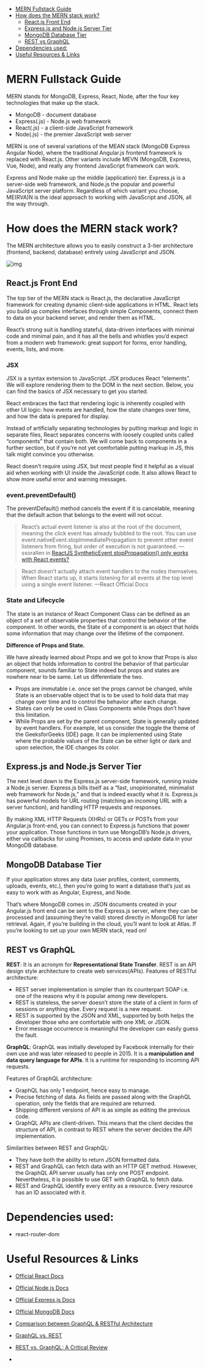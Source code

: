 - [MERN Fullstack Guide](#org27849a9)
- [How does the MERN stack work?](#org7912ef4)
  - [React.js Front End](#orgf85d56f)
  - [Express.js and Node.js Server Tier](#org6d871bd)
  - [MongoDB Database Tier](#orga76f86c)
  - [REST vs GraphQL](#orgb26a36d)
- [Dependencies used:](#orge1879fe)
- [Useful Resources & Links](#orgd75bf36)



<a id="org27849a9"></a>

# MERN Fullstack Guide

MERN stands for MongoDB, Express, React, Node, after the four key technologies that make up the stack.

-   MongoDB - document database
-   Express(.js) - Node.js web framework
-   React(.js) - a client-side JavaScript framework
-   Node(.js) - the premier JavaScript web server

MERN is one of several variations of the MEAN stack (MongoDB Express Angular Node), where the traditional Angular.js frontend framework is replaced with React.js. Other variants include MEVN (MongoDB, Express, Vue, Node), and really any frontend JavaScript framework can work.

Express and Node make up the middle (application) tier. Express.js is a server-side web framework, and Node.js the popular and powerful JavaScript server platform. Regardless of which variant you choose, ME(RVA)N is the ideal approach to working with JavaScript and JSON, all the way through.


<a id="org7912ef4"></a>

# How does the MERN stack work?

The MERN architecture allows you to easily construct a 3-tier architecture (frontend, backend, database) entirely using JavaScript and JSON.

![img](https://webassets.mongodb.com/_com_assets/cms/mern-stack-b9q1kbudz0.png "MERN Stack Architecture")


<a id="orgf85d56f"></a>

## React.js Front End

The top tier of the MERN stack is React.js, the declarative JavaScript framework for creating dynamic client-side applications in HTML. React lets you build up complex interfaces through simple Components, connect them to data on your backend server, and render them as HTML.

React’s strong suit is handling stateful, data-driven interfaces with minimal code and minimal pain, and it has all the bells and whistles you’d expect from a modern web framework: great support for forms, error handling, events, lists, and more.


### JSX

JSX is a syntax extension to JavaScript. JSX produces React “elements”. We will explore rendering them to the DOM in the next section. Below, you can find the basics of JSX necessary to get you started.

React embraces the fact that rendering logic is inherently coupled with other UI logic: how events are handled, how the state changes over time, and how the data is prepared for display.

Instead of artificially separating technologies by putting markup and logic in separate files, React separates concerns with loosely coupled units called “components” that contain both. We will come back to components in a further section, but if you’re not yet comfortable putting markup in JS, this talk might convince you otherwise.

React doesn’t require using JSX, but most people find it helpful as a visual aid when working with UI inside the JavaScript code. It also allows React to show more useful error and warning messages.


### event.preventDefault()

The preventDefault() method cancels the event if it is cancelable, meaning that the default action that belongs to the event will not occur.

> React’s actual event listener is also at the root of the document, meaning the click event has already bubbled to the root. You can use event.nativeEvent.stopImmediatePropagation to prevent other event listeners from firing, but order of execution is not guaranteed. &#x2014; ssorallen in [ReactJS SyntheticEvent stopPropagation() only works with React events?](https://stackoverflow.com/questions/24415631/reactjs-syntheticevent-stoppropagation-only-works-with-react-events#comment37772453_24415631)

> React doesn’t actually attach event handlers to the nodes themselves. When React starts up, it starts listening for all events at the top level using a single event listener. &#x2014;React Official Docs


### State and Lifecycle

The state is an instance of React Component Class can be defined as an object of a set of observable properties that control the behavior of the component. In other words, the State of a component is an object that holds some information that may change over the lifetime of the component.

**Difference of Props and State.**

We have already learned about Props and we got to know that Props is also an object that holds information to control the behavior of that particular component, sounds familiar to State indeed but props and states are nowhere near to be same. Let us differentiate the two.

-   Props are immutable i.e. once set the props cannot be changed, while State is an observable object that is to be used to hold data that may change over time and to control the behavior after each change.
-   States can only be used in Class Components while Props don’t have this limitation.
-   While Props are set by the parent component, State is generally updated by event handlers. For example, let us consider the toggle the theme of the GeeksforGeeks {IDE} page. It can be implemented using State where the probable values of the State can be either light or dark and upon selection, the IDE changes its color.


<a id="org6d871bd"></a>

## Express.js and Node.js Server Tier

The next level down is the Express.js server-side framework, running inside a Node.js server. Express.js bills itself as a “fast, unopinionated, minimalist web framework for Node.js,” and that is indeed exactly what it is. Express.js has powerful models for URL routing (matching an incoming URL with a server function), and handling HTTP requests and responses.

By making XML HTTP Requests (XHRs) or GETs or POSTs from your Angular.js front-end, you can connect to Express.js functions that power your application. Those functions in turn use MongoDB’s Node.js drivers, either via callbacks for using Promises, to access and update data in your MongoDB database.


<a id="orga76f86c"></a>

## MongoDB Database Tier

If your application stores any data (user profiles, content, comments, uploads, events, etc.), then you’re going to want a database that’s just as easy to work with as Angular, Express, and Node.

That’s where MongoDB comes in: JSON documents created in your Angular.js front end can be sent to the Express.js server, where they can be processed and (assuming they’re valid) stored directly in MongoDB for later retrieval. Again, if you’re building in the cloud, you’ll want to look at Atlas. If you’re looking to set up your own MERN stack, read on!


<a id="orgb26a36d"></a>

## REST vs GraphQL

**REST**: It is an acronym for **Representational State Transfer**. REST is an API design style architecture to create web services(APIs). Features of RESTful architecture:

-   REST server implementation is simpler than its counterpart SOAP i.e. one of the reasons why it is popular among new developers.
-   REST is stateless, the server doesn’t store the state of a client in form of sessions or anything else. Every request is a new request.
-   REST is supported by the JSON and XML, supported by both helps the developer those who are comfortable with one XML or JSON.
-   Error message occurrence is meaningful the developer can easily guess the fault.

**GraphQL**: GraphQL was initially developed by Facebook internally for their own use and was later released to people in 2015. It is a **manipulation and data query language for APIs**. It is a runtime for responding to incoming API requests.

Features of GraphQL architecture:

-   GraphQL has only 1 endpoint, hence easy to manage.
-   Precise fetching of data. As fields are passed along with the GraphQL operation, only the fields that are required are returned.
-   Shipping different versions of API is as simple as editing the previous code.
-   GraphQL APIs are client-driven. This means that the client decides the structure of API, in contrast to REST where the server decides the API implementation.

Similarities between REST and GraphQL:

-   They have both the ability to return JSON formatted data.
-   REST and GraphQL can fetch data with an HTTP GET method. However, the GraphQL API server usually has only one POST endpoint. Nevertheless, it is possible to use GET with GraphQL to fetch data.
-   REST and GraphQL identify every entity as a resource. Every resource has an ID associated with it.


<a id="orge1879fe"></a>

# Dependencies used:

-   react-router-dom


<a id="orgd75bf36"></a>

# Useful Resources & Links

-   [Official React Docs](https://reactjs.org/docs/getting-started.html)

-   [Official Node.js Docs](https://nodejs.org/en/docs/)

-   [Official Express.js Docs](https://expressjs.com/)

-   [Official MongoDB Docs](https://docs.mongodb.com/)

-   [Comparison between GraphQL & RESTful Architecture](https://www.geeksforgeeks.org/comparison-between-graphql-restful-architecture/)

-   [GraphQL vs. REST](https://www.apollographql.com/blog/graphql-vs-rest-5d425123e34b/)

-   [REST vs. GraphQL: A Critical Review](https://goodapi.co/blog/rest-vs-graphql)

-
